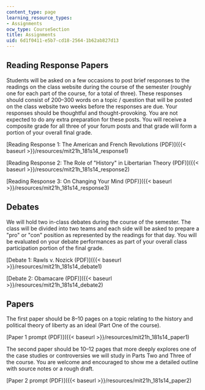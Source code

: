 ```yaml
---
content_type: page
learning_resource_types:
- Assignments
ocw_type: CourseSection
title: Assignments
uid: 6d1f0411-e5b7-cd18-2564-1b62ab827d13
---
```


Reading Response Papers
-----------------------

Students will be asked on a few occasions to post brief responses to the readings on the class website during the course of the semester (roughly one for each part of the course, for a total of three). These responses should consist of 200–300 words on a topic / question that will be posted on the class website two weeks before the responses are due. Your responses should be thoughtful and thought-provoking. You are not expected to do any extra preparation for these posts. You will receive a composite grade for all three of your forum posts and that grade will form a portion of your overall final grade.

[Reading Response 1: The American and French Revolutions (PDF)]({{< baseurl >}}/resources/mit21h_181s14_response1)

[Reading Response 2: The Role of "History" in Libertarian Theory (PDF)]({{< baseurl >}}/resources/mit21h_181s14_response2)

[Reading Response 3: On Changing Your Mind (PDF)]({{< baseurl >}}/resources/mit21h_181s14_response3)

Debates
-------

We will hold two in-class debates during the course of the semester. The class will be divided into two teams and each side will be asked to prepare a "pro" or "con" position as represented by the readings for that day. You will be evaluated on your debate performances as part of your overall class participation portion of the final grade.

[Debate 1: Rawls v. Nozick (PDF)]({{< baseurl >}}/resources/mit21h_181s14_debate1)

[Debate 2: Obamacare (PDF)]({{< baseurl >}}/resources/mit21h_181s14_debate2)

Papers
------

The first paper should be 8–10 pages on a topic relating to the history and political theory of liberty as an ideal (Part One of the course).

[Paper 1 prompt (PDF)]({{< baseurl >}}/resources/mit21h_181s14_paper1)

The second paper should be 10–12 pages that more deeply explores one of the case studies or controversies we will study in Parts Two and Three of the course. You are welcome and encouraged to show me a detailed outline with source notes or a rough draft.

[Paper 2 prompt (PDF)]({{< baseurl >}}/resources/mit21h_181s14_paper2)